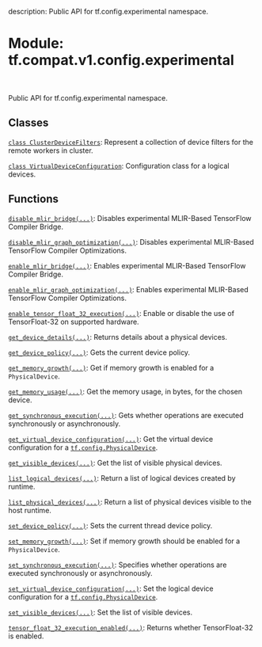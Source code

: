 description: Public API for tf.config.experimental namespace.

<div itemscope itemtype="http://developers.google.com/ReferenceObject">
<meta itemprop="name" content="tf.compat.v1.config.experimental" />
<meta itemprop="path" content="Stable" />
</div>

# Module: tf.compat.v1.config.experimental

<!-- Insert buttons and diff -->

<table class="tfo-notebook-buttons tfo-api nocontent" align="left">

</table>



Public API for tf.config.experimental namespace.



## Classes

[`class ClusterDeviceFilters`](../../../../tf/config/experimental/ClusterDeviceFilters.md): Represent a collection of device filters for the remote workers in cluster.

[`class VirtualDeviceConfiguration`](../../../../tf/config/LogicalDeviceConfiguration.md): Configuration class for a logical devices.

## Functions

[`disable_mlir_bridge(...)`](../../../../tf/config/experimental/disable_mlir_bridge.md): Disables experimental MLIR-Based TensorFlow Compiler Bridge.

[`disable_mlir_graph_optimization(...)`](../../../../tf/config/experimental/disable_mlir_graph_optimization.md): Disables experimental MLIR-Based TensorFlow Compiler Optimizations.

[`enable_mlir_bridge(...)`](../../../../tf/config/experimental/enable_mlir_bridge.md): Enables experimental MLIR-Based TensorFlow Compiler Bridge.

[`enable_mlir_graph_optimization(...)`](../../../../tf/config/experimental/enable_mlir_graph_optimization.md): Enables experimental MLIR-Based TensorFlow Compiler Optimizations.

[`enable_tensor_float_32_execution(...)`](../../../../tf/config/experimental/enable_tensor_float_32_execution.md): Enable or disable the use of TensorFloat-32 on supported hardware.

[`get_device_details(...)`](../../../../tf/config/experimental/get_device_details.md): Returns details about a physical devices.

[`get_device_policy(...)`](../../../../tf/config/experimental/get_device_policy.md): Gets the current device policy.

[`get_memory_growth(...)`](../../../../tf/config/experimental/get_memory_growth.md): Get if memory growth is enabled for a `PhysicalDevice`.

[`get_memory_usage(...)`](../../../../tf/config/experimental/get_memory_usage.md): Get the memory usage, in bytes, for the chosen device.

[`get_synchronous_execution(...)`](../../../../tf/config/experimental/get_synchronous_execution.md): Gets whether operations are executed synchronously or asynchronously.

[`get_virtual_device_configuration(...)`](../../../../tf/config/get_logical_device_configuration.md): Get the virtual device configuration for a <a href="../../../../tf/config/PhysicalDevice.md"><code>tf.config.PhysicalDevice</code></a>.

[`get_visible_devices(...)`](../../../../tf/config/get_visible_devices.md): Get the list of visible physical devices.

[`list_logical_devices(...)`](../../../../tf/config/list_logical_devices.md): Return a list of logical devices created by runtime.

[`list_physical_devices(...)`](../../../../tf/config/list_physical_devices.md): Return a list of physical devices visible to the host runtime.

[`set_device_policy(...)`](../../../../tf/config/experimental/set_device_policy.md): Sets the current thread device policy.

[`set_memory_growth(...)`](../../../../tf/config/experimental/set_memory_growth.md): Set if memory growth should be enabled for a `PhysicalDevice`.

[`set_synchronous_execution(...)`](../../../../tf/config/experimental/set_synchronous_execution.md): Specifies whether operations are executed synchronously or asynchronously.

[`set_virtual_device_configuration(...)`](../../../../tf/config/set_logical_device_configuration.md): Set the logical device configuration for a <a href="../../../../tf/config/PhysicalDevice.md"><code>tf.config.PhysicalDevice</code></a>.

[`set_visible_devices(...)`](../../../../tf/config/set_visible_devices.md): Set the list of visible devices.

[`tensor_float_32_execution_enabled(...)`](../../../../tf/config/experimental/tensor_float_32_execution_enabled.md): Returns whether TensorFloat-32 is enabled.

